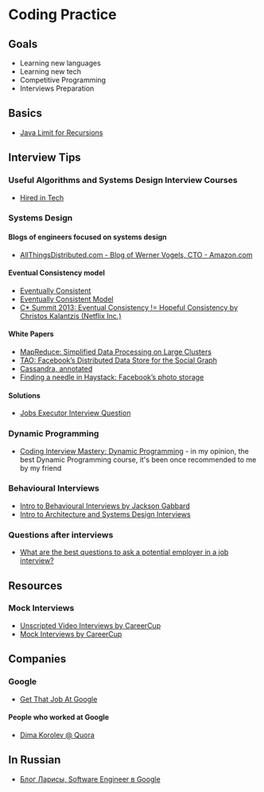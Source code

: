 # Coding Practice

## Goals

* Learning new languages
* Learning new tech
* Competitive Programming
* Interviews Preparation

## Basics

* [Java Limit for Recursions](http://iwillgetthatjobatgoogle.tumblr.com/post/32389142173/java-limit-for-recursion)

## Interview Tips

### Useful Algorithms and Systems Design Interview Courses

* [Hired in Tech](https://www.hiredintech.com/)

### Systems Design

#### Blogs of engineers focused on systems design

* [AllThingsDistributed.com - Blog of Werner Vogels, CTO - Amazon.com](https://www.allthingsdistributed.com/)

#### Eventual Consistency model

* [Eventually Consistent](https://www.allthingsdistributed.com/2007/12/eventually_consistent.html)
* [Eventually Consistent Model](https://www.allthingsdistributed.com/2008/12/eventually_consistent.html)
* [C* Summit 2013: Eventual Consistency != Hopeful Consistency by Christos Kalantzis (Netflix Inc.)](https://www.slideshare.net/planetcassandra/c-summit-2013-eventual-consistency-hopeful-consistency-by-christos-kalantzis)

#### White Papers

* [MapReduce: Simplified Data Processing on Large Clusters](https://static.googleusercontent.com/media/research.google.com/en//archive/mapreduce-osdi04.pdf)
* [TAO: Facebook’s Distributed Data Store for the Social Graph](https://www.usenix.org/system/files/conference/atc13/atc13-bronson.pdf)
* [Cassandra, annotated](https://docs.datastax.com/en/articles/cassandra/cassandrathenandnow.html)
* [Finding a needle in Haystack: Facebook’s photo storage](https://www.usenix.org/legacy/event/osdi10/tech/full_papers/Beaver.pdf)

#### Solutions

* [Jobs Executor Interview Question](https://docs.google.com/document/d/190Ik3yauub4spoSFRldclBuwjyXuk7RLyxf1GFpPk_U/edit)

### Dynamic Programming

* [Coding Interview Mastery: Dynamic Programming](https://students.byte-by-byte.com/courses/dynamic-programming/) - in my opinion, the best Dynamic Programming course, it's been once recommended to me by my friend

### Behavioural Interviews

* [Intro to Behavioural Interviews by Jackson Gabbard](https://www.youtube.com/watch?v=PJKYqLP6MRE)
* [Intro to Architecture and Systems Design Interviews](https://www.youtube.com/watch?v=ZgdS0EUmn70)

### Questions after interviews

* [What are the best questions to ask a potential employer in a job interview?](https://www.quora.com/What-are-the-best-questions-to-ask-a-potential-employer-in-a-job-interview)

## Resources

### Mock Interviews

* [Unscripted Video Interviews by CareerCup](https://careercup.com/video)
* [Mock Interviews by CareerCup](https://careercup.com/interview)

## Companies

### Google

* [Get That Job At Google](https://steve-yegge.blogspot.com/2008/03/get-that-job-at-google.html)

#### People who worked at Google

* [Dima Korolev @ Quora](https://www.quora.com/profile/Dima-Korolev/answers/Google-company-5)

## In Russian

* [Блог Ларисы, Software Engineer в Google](http://larrr.com/)
